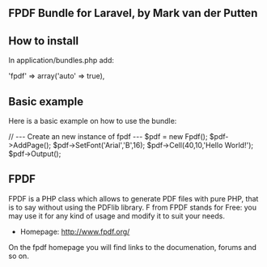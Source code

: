 ## FPDF Bundle for Laravel, by Mark van der Putten

## How to install ##

In application/bundles.php add:

'fpdf' => array('auto' => true),

## Basic example ##

Here is a basic example on how to use the bundle:

// --- Create an new instance of fpdf ---
$pdf = new Fpdf();
$pdf->AddPage();
$pdf->SetFont('Arial','B',16);
$pdf->Cell(40,10,'Hello World!');
$pdf->Output();

## FPDF ##

FPDF is a PHP class which allows to generate PDF files with pure PHP, that is to say without using the PDFlib library. F from FPDF stands for Free: you may use it for any kind of usage and modify it to suit your needs.

- Homepage:      http://www.fpdf.org/

On the fpdf homepage you will find links to the documenation, forums and so on.